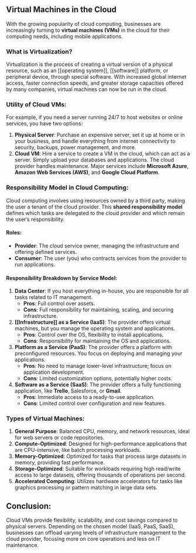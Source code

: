 ## Virtual Machines in the Cloud
With the growing popularity of cloud computing, businesses are increasingly turning to **virtual machines (VMs)** in the cloud for their computing needs, including mobile applications.
### What is Virtualization?
Virtualization is the process of creating a virtual version of a physical resource, such as an [[operating system]], [[software]] platform, or peripheral device, through special software. With increased global internet access, faster connection speeds, and greater storage capacities offered by many companies, virtual machines can now be run in the cloud.
### Utility of Cloud VMs:
For example, if you need a server running 24/7 to host websites or online services, you have two options:
1. **Physical Server**: Purchase an expensive server, set it up at home or in your business, and handle everything from internet connectivity to security, backups, power management, and more.
2. **Cloud VM**: Hire a service to create a VM in the cloud, which can act as a server. Simply upload your databases and applications. The cloud provider handles maintenance. Major services include **Microsoft Azure**, **Amazon Web Services (AWS)**, and **Google Cloud Platform**.
### Responsibility Model in Cloud Computing:
Cloud computing involves using resources owned by a third party, making the user a tenant of the cloud provider. This **shared responsibility model** defines which tasks are delegated to the cloud provider and which remain the user’s responsibility.
#### Roles:
- **Provider**: The cloud service owner, managing the infrastructure and offering defined services.
- **Consumer**: The user (you) who contracts services from the provider to run applications.
#### Responsibility Breakdown by Service Model:
1. **Data Center**: If you host everything in-house, you are responsible for all tasks related to IT management.
    - **Pros**: Full control over assets.
    - **Cons**: Full responsibility for maintaining, scaling, and securing infrastructure.
2. **[[Infrastructure]] as a Service (IaaS)**: The provider offers virtual machines, but you manage the operating system and applications.
    - **Pros**: Control over the OS, flexibility to install applications.
    - **Cons**: Responsibility for maintaining the OS and applications.
3. **Platform as a Service (PaaS)**: The provider offers a platform with preconfigured resources. You focus on deploying and managing your applications.
    - **Pros**: No need to manage lower-level infrastructure; focus on application development.
    - **Cons**: Limited customization options, potentially higher costs.
4. **Software as a Service (SaaS)**: 
   The provider offers a fully functioning application, like **Trello**, Salesforce, or **Gmail**.
    - **Pros**: Immediate access to a ready-to-use application.
    - **Cons**: Limited control over configuration and new features.
### Types of Virtual Machines:
1. **General Purpose**: Balanced CPU, memory, and network resources, ideal for web servers or code repositories.
2. **Compute-Optimized**: Designed for high-performance applications that are CPU-intensive, like batch processing workloads.
3. **Memory-Optimized**: Optimized for tasks that process large datasets in memory, providing fast performance.
4. **Storage-Optimized**: Suitable for workloads requiring high read/write access to large datasets, offering thousands of operations per second.
5. **Accelerated Computing**: Utilizes hardware accelerators for tasks like graphics processing or pattern matching in large data sets.
## Conclusion:
Cloud VMs provide flexibility, scalability, and cost savings compared to physical servers. Depending on the chosen model (IaaS, PaaS, SaaS), businesses can offload varying levels of infrastructure management to the cloud provider, focusing more on core operations and less on IT maintenance.
